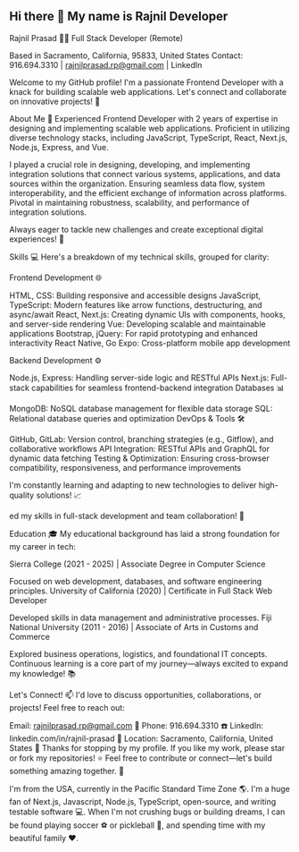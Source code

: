 ## Hi there 👋 My name is Rajnil Developer

Rajnil Prasad 👨‍💻
Full Stack Developer (Remote)

Based in Sacramento, California, 95833, United States
Contact: 916.694.3310 | rajnilprasad.rp@gmail.com | LinkedIn

Welcome to my GitHub profile! I'm a passionate Frontend Developer with a knack for building scalable web applications. Let's connect and collaborate on innovative projects! 🚀

About Me 📖
Experienced Frontend Developer with 2 years of expertise in designing and implementing scalable web applications. Proficient in utilizing diverse technology stacks, including JavaScript, TypeScript, React, Next.js, Node.js, Express, and Vue.

I played a crucial role in designing, developing, and implementing integration solutions that connect various systems, applications, and data sources within the organization. Ensuring seamless data flow, system interoperability, and the efficient exchange of information across platforms. Pivotal in maintaining robustness, scalability, and performance of integration solutions.

Always eager to tackle new challenges and create exceptional digital experiences! 🌟

Skills 💻
Here's a breakdown of my technical skills, grouped for clarity:

Frontend Development 🌐

HTML, CSS: Building responsive and accessible designs
JavaScript, TypeScript: Modern features like arrow functions, destructuring, and async/await
React, Next.js: Creating dynamic UIs with components, hooks, and server-side rendering
Vue: Developing scalable and maintainable applications
Bootstrap, jQuery: For rapid prototyping and enhanced interactivity
React Native, Go Expo: Cross-platform mobile app development

Backend Development ⚙️

Node.js, Express: Handling server-side logic and RESTful APIs
Next.js: Full-stack capabilities for seamless frontend-backend integration
Databases 📊

MongoDB: NoSQL database management for flexible data storage
SQL: Relational database queries and optimization
DevOps & Tools 🛠️

GitHub, GitLab: Version control, branching strategies (e.g., Gitflow), and collaborative workflows
API Integration: RESTful APIs and GraphQL for dynamic data fetching
Testing & Optimization: Ensuring cross-browser compatibility, responsiveness, and performance improvements

I'm constantly learning and adapting to new technologies to deliver high-quality solutions! 📈

ed my skills in full-stack development and team collaboration! 🤝

Education 🎓
My educational background has laid a strong foundation for my career in tech:

Sierra College (2021 - 2025) | Associate Degree in Computer Science

Focused on web development, databases, and software engineering principles.
University of California (2020) | Certificate in Full Stack Web Developer

Developed skills in data management and administrative processes.
Fiji National University (2011 - 2016) | Associate of Arts in Customs and Commerce

Explored business operations, logistics, and foundational IT concepts.
Continuous learning is a core part of my journey—always excited to expand my knowledge! 📚

Let's Connect! 📫
I'd love to discuss opportunities, collaborations, or projects! Feel free to reach out:

Email: rajnilprasad.rp@gmail.com 📧
Phone: 916.694.3310 ☎️
LinkedIn: linkedin.com/in/rajnil-prasad 💼
Location: Sacramento, California, United States 🌉
Thanks for stopping by my profile. If you like my work, please star or fork my repositories! ⭐ Feel free to contribute or connect—let's build something amazing together. 🚀



<!--
**rajnilprasad/rajnilprasad** is a ✨ _special_ ✨ repository because its `README.md` (this file) appears on your GitHub profile.

Here are some ideas to get you started:

- 🔭 I’m currently working on ...
- 🌱 I’m currently learning ...
- 👯 I’m looking to collaborate on ...
- 🤔 I’m looking for help with ...
- 💬 Ask me about ...
- 📫 How to reach me: ...
- 😄 Pronouns: ...
- ⚡ Fun fact: ...
--> I'm from the USA, currently in the Pacific Standard Time Zone 🌎. I'm a huge fan of Next.js, Javascript, Node.js, TypeScript, open-source, and writing testable software 💻. When I'm not crushing bugs or building dreams, I can be found playing soccer ⚽ or pickleball 🏓, and spending time with my beautiful family ❤️.

